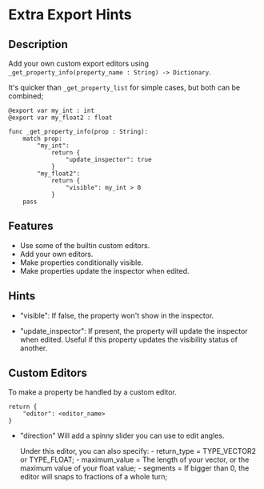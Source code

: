 # Extra Export Hints

## Description

Add your own custom export editors using `_get_property_info(property_name : String) -> Dictionary`. 

It's quicker than `_get_property_list` for simple cases, but both can be combined;

```gdscript
@export var my_int : int
@export var my_float2 : float

func _get_property_info(prop : String):
	match prop:
		"my_int":
			return {
				"update_inspector": true
			}
		"my_float2":
			return {
				"visible": my_int > 0
			}
	pass
```

## Features

- Use some of the builtin custom editors.
- Add your own editors.
- Make properties conditionally visible.
- Make properties update the inspector when edited.

## Hints

- "visible": If false, the property won't show in the inspector.

- "update_inspector": If present, the property will update the inspector when edited.
	Useful if this property updates the visibility status of another.

## Custom Editors

To make a property be handled by a custom editor.

```gdscript
return {
	"editor": <editor_name>
}
```

- "direction"
	Will add a spinny slider you can use to edit angles.
	
	Under this editor, you can also specify:
		- return_type = TYPE_VECTOR2 or TYPE_FLOAT;
		- maximum_value = The length of your vector, or the maximum value of your float value;
		- segments = If bigger than 0, the editor will snaps to <segments> fractions of a whole turn;
